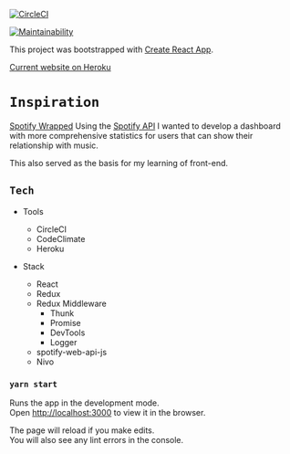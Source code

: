 [![CircleCI](https://circleci.com/gh/anishshah97/spot_yir_redux.svg?style=svg)](https://circleci.com/gh/anishshah97/spot_yir_redux)

[![Maintainability](https://api.codeclimate.com/v1/badges/4314642d2791b4226836/maintainability)](https://codeclimate.com/github/anishshah97/spot_yir_redux/maintainability)

This project was bootstrapped with [Create React App](https://github.com/facebook/create-react-app).

[Current website on Heroku](https://spot-yir.herokuapp.com)

# `Inspiration`

[Spotify Wrapped](https://www.spotify.com/is/wrapped/)
Using the [Spotify API](https://developer.spotify.com/documentation/web-api/reference/) I wanted to develop a dashboard with more comprehensive statistics for users that can show their relationship with music.

This also served as the basis for my learning of front-end.

## `Tech`

* Tools
    * CircleCI
    * CodeClimate
    * Heroku

* Stack
    * React
    * Redux
    * Redux Middleware 
        * Thunk 
        * Promise 
        * DevTools 
        * Logger
    * spotify-web-api-js
    * Nivo


### `yarn start`

Runs the app in the development mode.<br />
Open [http://localhost:3000](http://localhost:3000) to view it in the browser.

The page will reload if you make edits.<br />
You will also see any lint errors in the console.

